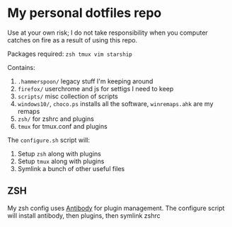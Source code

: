 # My personal dotfiles repo

Use at your own risk; I do not take responsibility when you computer catches on fire as a result of using this repo.

Packages required: `zsh tmux vim starship`

Contains:

1. `.hammerspoon/` legacy stuff I'm keeping around
2. `firefox/` userchrome and js for settigs I need to keep
3. `scripts/` misc collection of scripts
4. `windows10/`, `choco.ps` installs all the software, `winremaps.ahk` are my remaps
5. `zsh/` for zshrc and plugins
6. `tmux` for tmux.conf and plugins

The `configure.sh` script will:
1. Setup `zsh` along with plugins
2. Setup `tmux` along with plugins
3. Symlink a bunch of other useful files

## ZSH

My zsh config uses [Antibody](https://getantibody.github.io/) for plugin management. The configure script will install antibody, then plugins, then symlink zshrc
